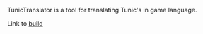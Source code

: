 TunicTranslator is a tool for translating Tunic's in game language.

Link to [build](https://drive.google.com/drive/folders/1mReuEb9pNlLjzNKfUUQ8ZntXN-sQ3M4X?usp=sharing)
